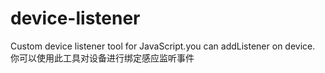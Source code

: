 # device-listener
Custom device listener tool for JavaScript.you can addListener on device. 你可以使用此工具对设备进行绑定感应监听事件
